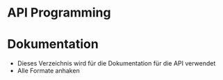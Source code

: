 API Programming
===============

# Dokumentation

* Dieses Verzeichnis wird für die Dokumentation für die API verwendet
* Alle Formate anhaken


